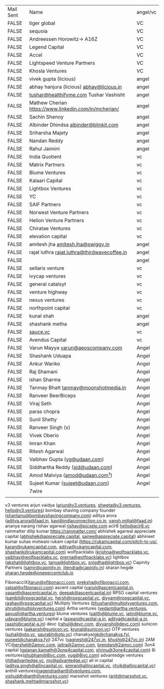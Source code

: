 |           |                                                      |          |
| --------- | ---------------------------------------------------- | -------- |
| Mail Sent | Name                                                 | angel/vc |
| FALSE     | tiger global                                         | VC       |
| FALSE     | sequoia                                              | VC       |
| FALSE     | Andreessen Horowitz-> A16Z                           | VC       |
| FALSE     | Legend Capital                                       | VC       |
| FALSE     | Accel                                                | VC       |
| FALSE     | Lightspeed Venture Partners                          | VC       |
| FALSE     | Khosla Ventures                                      | VC       |
| FALSE     | vivek gupta (licious)                                | angel    |
| FALSE     | abhay hanjura (licious) abhay@licious.in             | angel    |
| FALSE     | tushar@healthifyme.com Tushar Vashisht               | angel    |
| FALSE     | Mathew Cherian https://www.linkedin.com/in/mcherian/ | angel    |
| FALSE     | Sachin Shenoy                                        | angel    |
| FALSE     | Albinder Dhindsa albinder@blinkit.com                | angel    |
| FALSE     | Sriharsha Majety                                     | angel    |
| FALSE     | Nandan Reddy                                         | angel    |
| FALSE     | Rahul Jaimini                                        | angel    |
| FALSE     | India Quotient                                       | vc       |
| FALSE     | Matrix Partners                                      | vc       |
| FALSE     | Blume Ventures                                       | vc       |
| FALSE     | Kalaari Capital                                      | vc       |
| FALSE     | Lightbox Ventures                                    | vc       |
| FALSE     | YC                                                   | vc       |
| FALSE     | SAIF Partners                                        | vc       |
| FALSE     | Norwest Venture Partners                             | vc       |
| FALSE     | Helion Venture Partners                              | vc       |
| FALSE     | Chiratae Ventures                                    | vc       |
| FALSE     | elevation capital                                    | vc       |
| FALSE     | amitesh jha amitesh.jha@swiggy.in                    | angel    |
| FALSE     | rajat luthra rajat.luthra@thirdwavecoffee.in         | angel    |
| FALSE     |                                                      | angel    |
| FALSE     | sellaris venture                                     | vc       |
| FALSE     | ivycap ventures                                      | vc       |
| FALSE     | general catalsyt                                     | vc       |
| FALSE     | venture highway                                      | vc       |
| FALSE     | nexus ventures                                       | vc       |
| FALSE     | northpoint capital                                   | vc       |
| FALSE     | kunal shah                                           | angel    |
| FALSE     | shashank metha                                       | angel    |
| FALSE     | [sauce.vc](http://sauce.vc/)                         | vc       |
| FALSE     | Avendus Capital                                      | vc       |
| FALSE     | Varun Mayya varun@aeoscompany.com                    | Angel    |
| FALSE     | Shashank Uduapa                                      | Angel    |
| FALSE     | Ankur Wariko                                         | Angel    |
| FALSE     | Raj Shamani                                          | Angel    |
| FALSE     | ishan Sharma                                         | Angel    |
| FALSE     | Tanmay Bhatt tanmay@moonshotmedia.in                 | Angel    |
| FALSE     | Ranveer BeerBiceps                                   | Angel    |
| FALSE     | Viraj Seth                                           | Angel    |
| FALSE     | paras chopra                                         | Angel    |
| FALSE     | Sunil Shetty                                         | Angel    |
| FALSE     | Ranveer Singh (x)                                    | Angel    |
| FALSE     | Vivek Oberio                                         | Angel    |
| FALSE     | Imran Khan                                           | Angel    |
| FALSE     | Ritesh Agarwal                                       | Angel    |
| FALSE     | Vaibhav Gupta (vg@udaan.com)                         | Angel    |
| FALSE     | Siddhartha Reddy (sid@udaan.com)                     | Angel    |
| FALSE     | Amod Malviya (amod@udaan.comˀ)                       | Angel    |
| FALSE     | Sujeet Kumar (sujeet@udaan.com)                      | Angel    |
|           | 7wire                                                |          |
|           |                                                      |          |
v3 ventures arjun vaidya (arjun@v3.ventures, shweta@v3.ventures, hello@v3.ventures)
bombay shaving company founder (shantanu@bombayshavingcompany.com)
aditya arora (aditya.arora@faad.in, kavi@indiaconnection.co.in, vansh.mittal@faad.in)
ananya narang
rishav agarwal rishav@picxele.com
aclr8 hello@aclr8.vc
rainmatter dilip kumar https://rainmatter.com/
abhishek agarwal appreciate capital (abhishek@appreciate.capital, sairee@appreciate.capital)
abhineet kumar
suhas motwani
rukam capital (https://rukamcapital.com/pitch-to-us/, karan@rukamcapital.com, aditya@rukamcapital.com, shashank@rukamcapital.com)
wolfpacklabs (krishna@wolfpacklabs.vc, vaibhav@wolfpacklabs.vc, prerna@wolfpacklabs.vc)
lightbox (akshat@lightbox.vc, tanya@lightbox.vc, snigdha@lightbox.vc)
Capinity Partners (samir@capinity.in, jitendra@capinity.in)
sharan hegde sharan.hegde@onepercentclub.io

FibonacciX(tarun@xfibonacci.com, preksha@xfibonacci.com, vatsal@xfibonacci.com)
ascent capital (varun@ascentcapital.in, vasanth@ascentcapital.in, deepak@ascentcapital.in)
RPSG capital ventures (sambit@rpsgcapital.vc, hersh@rpsgcapital.vc, divyam@rpsgcapital.vc, raghav@rpsgcapital.vc)
Multiply Ventures (bhushan@multiplyventures.com, shruti@multiplyventures.com)
Artha ventures (vedant@artha.ventures, aayushi@artha.ventures)
blume ventures (sajith@blume.vc, jatin@blume.vc, udayan@blume.vc)
capital a (aswani@capital-a.in, aditya@capital-a.in, raashi@capital-a.in)
devc (rahul@devc.com, divyanshi@devc.com)
sunicon ventures (aakansh@sunicon.vc, krunal@sunicon.vc)
OTP ventures (suhail@otp.vc, saurabh@otp.vc)
chanakya(gk@chanakya.fyi, puneet@chanakya.fyi)
247vc (yagnesh@247vc.in, khushi@247vc.in)
2AM VC(hershel@2amvc.com, jaitra@2amvc.com, brendan@2amvc.com)
3on4 capital (gajanan.kamath@3one4capital.com, shrinu@3one4capital.com)
8i ventures(shubham@8ivc.com, yug@8ivc.com)
advantedge ventures (rt@advantedge.vc, mv@advantedge.vc)
all in capital (aditya.singh@allincapital.vc, simran@allincapital.vc, ritvik@allincapital.vc)
anthill ventures(nagendra@anthillventures.com, vishuddh@anthillventures.com)
marsshot ventures (arjit@marsshot.vc, shashank.mehta@marsshot.vc)

